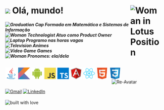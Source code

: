 <h1> <img src="https://emojipedia-us.s3.amazonaws.com/source/skype/289/cat_1f408.png" width="40"> Olá, mundo!<img align="right" alt="Woman in Lotus Position" src="https://user-images.githubusercontent.com/23350196/128588413-3ca98bd8-cc2e-45e2-a9de-e138d08ac5c3.png" width="100"></h1>

<h5>
  <img alt="Graduation Cap" src="https://user-images.githubusercontent.com/23350196/128587458-56a4be92-80b1-40e0-9f78-cbd406b48f68.png" width="21"> Formada em Matemática e Sistemas de Informação<br />
  <img alt="Woman Technologist" src="https://user-images.githubusercontent.com/23350196/128587578-408c64bc-5fc3-4c08-b617-b06f4b4b2994.png" width="21"> Atuo como Product Owner<br />
  <img alt="Laptop" src="https://user-images.githubusercontent.com/23350196/128587626-7ea5fcd3-4450-4183-857b-48792b038a32.png" width="21"> Programo nas horas vagas<br />
  <img alt="Television" src="https://user-images.githubusercontent.com/23350196/128587478-6d8afd7f-c1f7-4aa6-8cf8-f550d9c659a7.png" width="21"> Animes<br />
  <img alt="Video Game" src="https://user-images.githubusercontent.com/23350196/128592519-f1581c12-30b9-47dd-9ebe-5ecfe75e7f8b.png" width="21"> Games<br />
  <img alt="Woman" src="https://user-images.githubusercontent.com/23350196/128587622-e3b05ae7-bc94-472f-b62d-7526229f8410.png" width="21"> Pronomes: ela/dela<br />
</h5>

##


<div>
  <img align="center" alt="Java" src="https://raw.githubusercontent.com/devicons/devicon/9f4f5cdb393299a81125eb5127929ea7bfe42889/icons/java/java-original.svg" width="38">
  <img align="center" alt="Kotlin" src="https://raw.githubusercontent.com/devicons/devicon/9f4f5cdb393299a81125eb5127929ea7bfe42889/icons/kotlin/kotlin-original.svg" width="38">
  <img align="center" alt="Android" src="https://raw.githubusercontent.com/devicons/devicon/9f4f5cdb393299a81125eb5127929ea7bfe42889/icons/android/android-original.svg" width="38">
  <img align="center" alt="Javascript" src="https://raw.githubusercontent.com/devicons/devicon/9f4f5cdb393299a81125eb5127929ea7bfe42889/icons/javascript/javascript-original.svg" width="38">
  <img align="center" alt="Typescript" src="https://raw.githubusercontent.com/devicons/devicon/master/icons/typescript/typescript-original.svg" width="38">
  <img align="center" alt="Angular" src="https://raw.githubusercontent.com/devicons/devicon/9f4f5cdb393299a81125eb5127929ea7bfe42889/icons/angularjs/angularjs-original.svg" width="38">
  <img align="center" alt="React" src="https://raw.githubusercontent.com/devicons/devicon/9f4f5cdb393299a81125eb5127929ea7bfe42889/icons/react/react-original.svg" width="38">
  <img align="center" alt="HTML5" src="https://raw.githubusercontent.com/devicons/devicon/9f4f5cdb393299a81125eb5127929ea7bfe42889/icons/html5/html5-original.svg" width="38">
  <img align="center" alt="CSS3" src="https://raw.githubusercontent.com/devicons/devicon/9f4f5cdb393299a81125eb5127929ea7bfe42889/icons/css3/css3-original.svg" width="38">
  <img align="right" alt="Re-Avatar" src="https://user-images.githubusercontent.com/23350196/128591035-dbfb0e76-490e-42bf-a48d-510c90168dd3.png" width="160">
</div>

##

<div>
  <a href="mailto:renata.anhon@gmail.com"><img align="center" alt="Gmail" src="https://img.shields.io/badge/Gmail-D14836?style=for-the-badge&logo=gmail&logoColor=white"></a>
  <a href="https://www.linkedin.com/in/renataemanuelle/"><img align="center" alt="LinkedIn" src="https://img.shields.io/badge/LinkedIn-0077B5?style=for-the-badge&logo=linkedin&logoColor=white"></a>
</div>
<br />
<div>
  <img align="center" alt="built with love" src="http://ForTheBadge.com/images/badges/built-with-love.svg" width="75">
</div>
